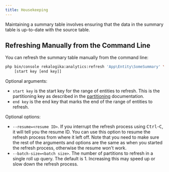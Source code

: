 ```yaml
---
title: Housekeeping
---
```


Maintaining a summary table involves ensuring that the data in the summary table
is up-to-date with the source table.

## Refreshing Manually from the Command Line

You can refresh the summary table manually from the command line:

```bash
php bin/console rekalogika:analytics:refresh 'App\Entity\SomeSummary' \
    [start key [end key]]
```

Optional arguments:

* `start key` is the start key for the range of entities to refresh. This is the
  partitioning key as described in the
  [partitioning](summary-entity/partitioning) documentation.
* `end key` is the end key that marks the end of the range of entities to
  refresh.

Optional options:

* `--resume=<resume ID>`. If you interrupt the refresh process using
  <kbd>Ctrl</kbd>-<kbd>C</kbd>, it will tell you the resume ID. You can use this
  option to resume the refresh process from where it left off. Note that you
  need to make sure the rest of the arguments and options are the same as when
  you started the refresh process, otherwise the resume won't work.
* `--batch-size=<batch size>`. The number of partitions to refresh in a single
  roll up query. The default is 1. Increasing this may speed up or slow down the
  refresh process.